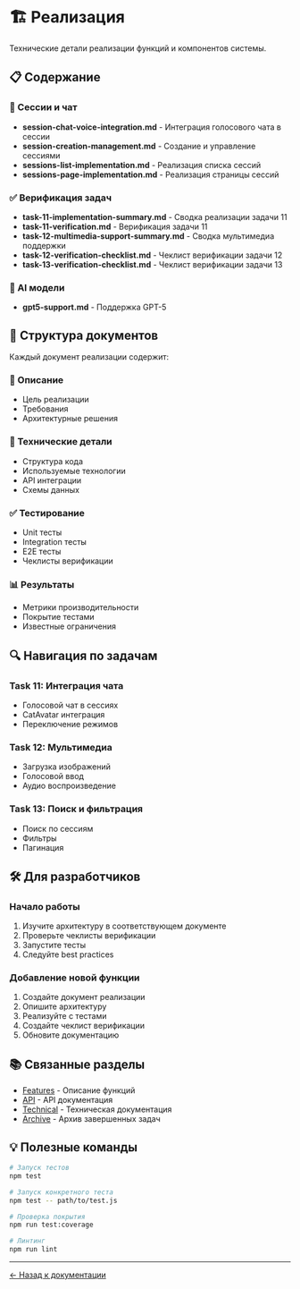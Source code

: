 # 🏗️ Реализация

Технические детали реализации функций и компонентов системы.

## 📋 Содержание

### 💬 Сессии и чат

- **session-chat-voice-integration.md** - Интеграция голосового чата в сессии
- **session-creation-management.md** - Создание и управление сессиями
- **sessions-list-implementation.md** - Реализация списка сессий
- **sessions-page-implementation.md** - Реализация страницы сессий

### ✅ Верификация задач

- **task-11-implementation-summary.md** - Сводка реализации задачи 11
- **task-11-verification.md** - Верификация задачи 11
- **task-12-multimedia-support-summary.md** - Сводка мультимедиа поддержки
- **task-12-verification-checklist.md** - Чеклист верификации задачи 12
- **task-13-verification-checklist.md** - Чеклист верификации задачи 13

### 🤖 AI модели

- **gpt5-support.md** - Поддержка GPT-5

## 🎯 Структура документов

Каждый документ реализации содержит:

### 📝 Описание

- Цель реализации
- Требования
- Архитектурные решения

### 🔧 Технические детали

- Структура кода
- Используемые технологии
- API интеграции
- Схемы данных

### ✅ Тестирование

- Unit тесты
- Integration тесты
- E2E тесты
- Чеклисты верификации

### 📊 Результаты

- Метрики производительности
- Покрытие тестами
- Известные ограничения

## 🔍 Навигация по задачам

### Task 11: Интеграция чата

- Голосовой чат в сессиях
- CatAvatar интеграция
- Переключение режимов

### Task 12: Мультимедиа

- Загрузка изображений
- Голосовой ввод
- Аудио воспроизведение

### Task 13: Поиск и фильтрация

- Поиск по сессиям
- Фильтры
- Пагинация

## 🛠️ Для разработчиков

### Начало работы

1. Изучите архитектуру в соответствующем документе
2. Проверьте чеклисты верификации
3. Запустите тесты
4. Следуйте best practices

### Добавление новой функции

1. Создайте документ реализации
2. Опишите архитектуру
3. Реализуйте с тестами
4. Создайте чеклист верификации
5. Обновите документацию

## 📚 Связанные разделы

- [Features](../features/) - Описание функций
- [API](../api/) - API документация
- [Technical](../technical/) - Техническая документация
- [Archive](../archive/) - Архив завершенных задач

## 💡 Полезные команды

```bash
# Запуск тестов
npm test

# Запуск конкретного теста
npm test -- path/to/test.js

# Проверка покрытия
npm run test:coverage

# Линтинг
npm run lint
```

---

[← Назад к документации](../README.md)
